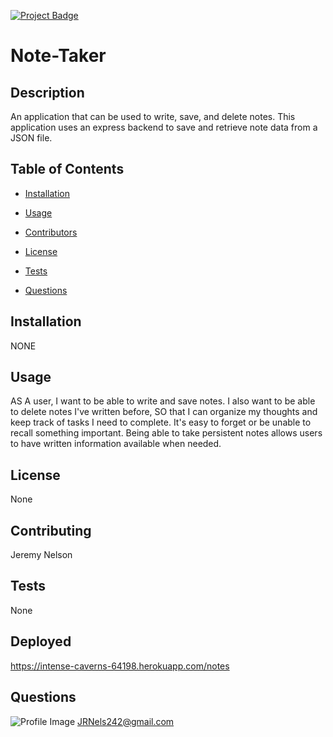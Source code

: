 

[![Project Badge](https://img.shields.io/badge/Application-Awesome-green)](https://github.com/Swif242/ReadMe-Generator)
# Note-Taker

## Description 
An application that can be used to write, save, and delete notes. This application  uses an express backend to save and retrieve note data from a JSON file.

## Table of Contents 
- [Installation](#installation)

- [Usage](#usage)

- [Contributors](#contributors)

- [License](#license)

- [Tests](#tests)

- [Questions](#questions)

## Installation 
NONE

## Usage 
AS A user, I want to be able to write and save notes. 
I also want to be able to delete notes I've written before, SO that I can organize my thoughts and keep track of tasks I need to complete.
It's easy to forget or be unable to recall something important. Being able to take persistent notes allows users to have written information available when needed.

## License 
None

## Contributing 
Jeremy Nelson

## Tests 
None

## Deployed
https://intense-caverns-64198.herokuapp.com/notes


## Questions 

![Profile Image](https://avatars3.githubusercontent.com/u/58095369?v=4)
JRNels242@gmail.com